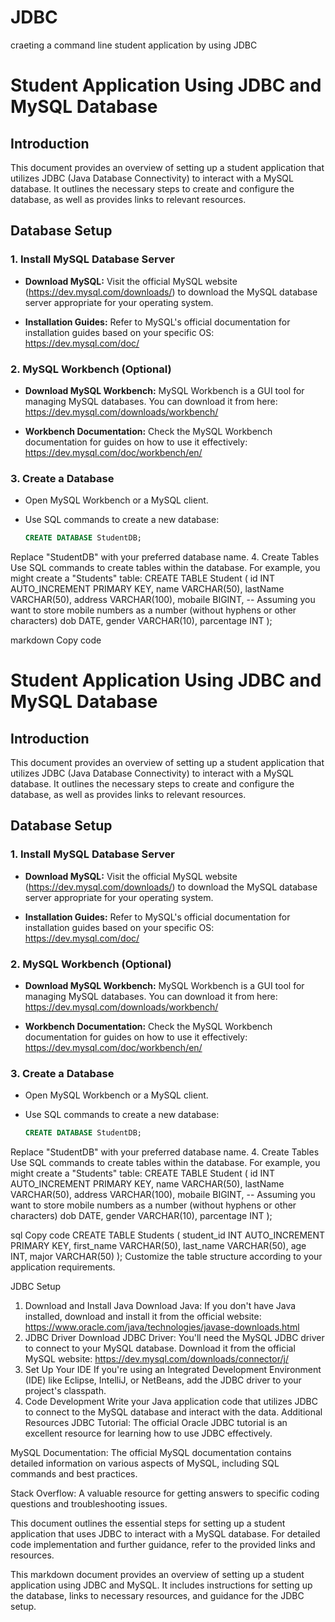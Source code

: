# JDBC
craeting  a command line student application by using JDBC
# Student Application Using JDBC and MySQL Database

## Introduction

This document provides an overview of setting up a student application that utilizes JDBC (Java Database Connectivity) to interact with a MySQL database. It outlines the necessary steps to create and configure the database, as well as provides links to relevant resources.

## Database Setup

### 1. Install MySQL Database Server

- **Download MySQL:** Visit the official MySQL website (https://dev.mysql.com/downloads/) to download the MySQL database server appropriate for your operating system.

- **Installation Guides:** Refer to MySQL's official documentation for installation guides based on your specific OS: https://dev.mysql.com/doc/

### 2. MySQL Workbench (Optional)

- **Download MySQL Workbench:** MySQL Workbench is a GUI tool for managing MySQL databases. You can download it from here: https://dev.mysql.com/downloads/workbench/

- **Workbench Documentation:** Check the MySQL Workbench documentation for guides on how to use it effectively: https://dev.mysql.com/doc/workbench/en/

### 3. Create a Database

- Open MySQL Workbench or a MySQL client.

- Use SQL commands to create a new database:
  ```sql
  CREATE DATABASE StudentDB;
Replace "StudentDB" with your preferred database name.
4. Create Tables
Use SQL commands to create tables within the database. For example, you might create a "Students" table:
CREATE TABLE Student (
    id INT AUTO_INCREMENT PRIMARY KEY,
    name VARCHAR(50),
    lastName VARCHAR(50),
    address VARCHAR(100),
    mobaile BIGINT, -- Assuming you want to store mobile numbers as a number (without hyphens or other characters)
    dob DATE,
    gender VARCHAR(10),
    parcentage INT
);


markdown
Copy code
# Student Application Using JDBC and MySQL Database

## Introduction

This document provides an overview of setting up a student application that utilizes JDBC (Java Database Connectivity) to interact with a MySQL database. It outlines the necessary steps to create and configure the database, as well as provides links to relevant resources.

## Database Setup

### 1. Install MySQL Database Server

- **Download MySQL:** Visit the official MySQL website (https://dev.mysql.com/downloads/) to download the MySQL database server appropriate for your operating system.

- **Installation Guides:** Refer to MySQL's official documentation for installation guides based on your specific OS: https://dev.mysql.com/doc/

### 2. MySQL Workbench (Optional)

- **Download MySQL Workbench:** MySQL Workbench is a GUI tool for managing MySQL databases. You can download it from here: https://dev.mysql.com/downloads/workbench/

- **Workbench Documentation:** Check the MySQL Workbench documentation for guides on how to use it effectively: https://dev.mysql.com/doc/workbench/en/

### 3. Create a Database

- Open MySQL Workbench or a MySQL client.

- Use SQL commands to create a new database:
  ```sql
  CREATE DATABASE StudentDB;
Replace "StudentDB" with your preferred database name.
4. Create Tables
Use SQL commands to create tables within the database. For example, you might create a "Students" table:
CREATE TABLE Student (
    id INT AUTO_INCREMENT PRIMARY KEY,
    name VARCHAR(50),
    lastName VARCHAR(50),
    address VARCHAR(100),
    mobaile BIGINT, -- Assuming you want to store mobile numbers as a number (without hyphens or other characters)
    dob DATE,
    gender VARCHAR(10),
    parcentage INT
);


sql
Copy code
CREATE TABLE Students (
    student_id INT AUTO_INCREMENT PRIMARY KEY,
    first_name VARCHAR(50),
    last_name VARCHAR(50),
    age INT,
    major VARCHAR(50)
);
Customize the table structure according to your application requirements.

JDBC Setup
1. Download and Install Java
Download Java: If you don't have Java installed, download and install it from the official website: https://www.oracle.com/java/technologies/javase-downloads.html
2. JDBC Driver
Download JDBC Driver: You'll need the MySQL JDBC driver to connect to your MySQL database. Download it from the official MySQL website:
https://dev.mysql.com/downloads/connector/j/
3. Set Up Your IDE
If you're using an Integrated Development Environment (IDE) like Eclipse, IntelliJ, or NetBeans, add the JDBC driver to your project's classpath.
4. Code Development
Write your Java application code that utilizes JDBC to connect to the MySQL database and interact with the data.
Additional Resources
JDBC Tutorial: The official Oracle JDBC tutorial is an excellent resource for learning how to use JDBC effectively.

MySQL Documentation: The official MySQL documentation contains detailed information on various aspects of MySQL, including SQL commands and best practices.

Stack Overflow: A valuable resource for getting answers to specific coding questions and troubleshooting issues.

This document outlines the essential steps for setting up a student application that uses JDBC to interact with a MySQL database. For detailed code implementation and further guidance, refer to the provided links and resources.

This markdown document provides an overview of setting up a student application using JDBC and MySQL. It includes instructions for setting up the database, links to necessary resources, and guidance for the JDBC setup.
